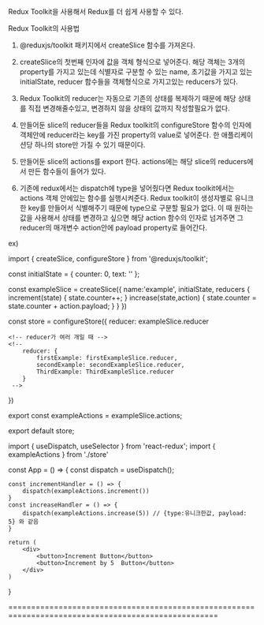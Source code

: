 Redux Toolkit을 사용해서 Redux를 더 쉽게 사용할 수 있다.

Redux Toolkit의 사용법

1. @reduxjs/toolkit 패키지에서 createSlice 함수를 가져온다.

2. createSlice의 첫번째 인자에 값을 객체 형식으로 넣어준다.
   해당 객체는 3개의 property를 가지고 있는데 식별자로 구분할 수 있는 name,
   초기값을 가지고 있는 initialState, reducer 함수들을 객체형식으로 가지고있는 reducers가 있다.

3. Redux Toolkit의 reducer는 자동으로 기존의 상태를 복제하기 때문에 해당 상태를 직접 변경해줄수있고,
   변경하지 않을 상태의 값까지 작성할필요가 없다.

4. 만들어둔 slice의 reducer들을 Redux toolkit의 configureStore 함수의 인자에 객체안에
   reducer라는 key를 가진 property의 value로 넣어준다. 
   한 애플리케이션당 하나의 store만 가질 수 있기 때문이다.

5. 만들어둔 slice의 actions를 export 한다.
   actions에는 해당 slice의 reducers에서 만든 함수들이 들어가 있다.

6. 기존에 redux에서는 dispatch에 type을 넣어줬다면 Redux toolkit에서는 actions 객체 안에있는 함수를 실행시켜준다.
   Redux toolkit이 생성자별로 유니크한 key를 만들어서 식별해주기 때문에 type으로 구분할 필요가 없다.
   이 때 원하는 값을 사용해서 상태를 변경하고 싶으면 해당 action 함수의 인자로 넘겨주면
   그 reducer의 매개변수 action안에 payload property로 들어간다.

ex) 
<!-- store/index.js -->
import { createSlice, configureStore } from '@reduxjs/toolkit';

const initialState = { counter: 0, text: '' };

const exampleSlice = createSlice({
    name:'example',
    initialState,
    reducers {
        increment(state) {
            state.counter++;
            <!-- state값을 직접 변경하고, 사용하지 않을 상태값인 text를 굳이 작성할 필요없음  -->
        }
        increase(state,action) {
            state.counter = state.counter + action.payload;
        }
    }
})

const store = configureStore({
    <!-- reducer가 하나일 때 -->
    reducer: exampleSlice.reducer

    <!-- reducer가 여러 개일 때 -->
    <!-- 
        reducer: {
            firstExample: firstExampleSlice.reducer,
            secondExample: secondExampleSlice.reducer,
            ThirdExample: ThirdExampleSlice.reducer
        }
     -->
})

export const exampleActions = exampleSlice.actions;

export default store;

<!-- App 컴포넌트 -->
import { useDispatch, useSelector } from 'react-redux';
import { exampleActions } from './store'

const App = () => {
    const dispatch = useDispatch();

    const incrementHandler = () => {
        dispatch(exampleActions.increment())
    }
    const increaseHandler = () => {
        dispatch(exampleActions.increase(5)) // {type:유니크한값, payload: 5} 와 같음
    } 

    return (
        <div>
            <button>Increment Button</button>
            <button>Increment by 5  Button</button>
        </div>
    )
}

====================================================================================================